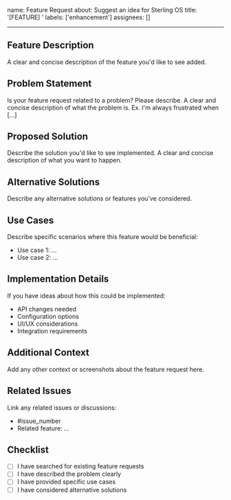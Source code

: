 name: Feature Request
about: Suggest an idea for Sterling OS
title: '[FEATURE] '
labels: ['enhancement']
assignees: []

---

## Feature Description
A clear and concise description of the feature you'd like to see added.

## Problem Statement
Is your feature request related to a problem? Please describe.
A clear and concise description of what the problem is. Ex. I'm always frustrated when [...]

## Proposed Solution
Describe the solution you'd like to see implemented.
A clear and concise description of what you want to happen.

## Alternative Solutions
Describe any alternative solutions or features you've considered.

## Use Cases
Describe specific scenarios where this feature would be beneficial:
- Use case 1: ...
- Use case 2: ...

## Implementation Details
If you have ideas about how this could be implemented:
- API changes needed
- Configuration options
- UI/UX considerations
- Integration requirements

## Additional Context
Add any other context or screenshots about the feature request here.

## Related Issues
Link any related issues or discussions:
- #issue_number
- Related feature: ...

## Checklist
- [ ] I have searched for existing feature requests
- [ ] I have described the problem clearly
- [ ] I have provided specific use cases
- [ ] I have considered alternative solutions